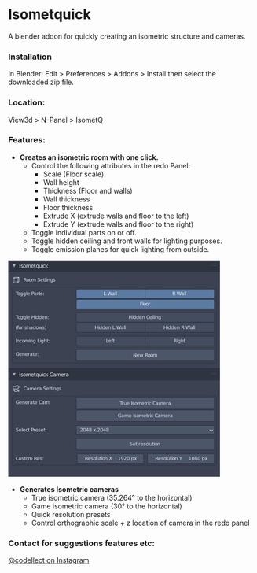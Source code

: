 # Isometquick
A blender addon for quickly creating an isometric structure and cameras.

### Installation

In Blender: Edit > Preferences > Addons > Install then select the downloaded zip file.

### Location:
View3d > N-Panel > IsometQ

### Features:
- **Creates an isometric room with one click.**
	- Control the following attributes in the redo Panel:
		- Scale (Floor scale)
		- Wall height
		- Thickness (Floor and walls)
		- Wall thickness
		- Floor thickness
		- Extrude X (extrude walls and floor to the left)
		- Extrude Y (extrude walls and floor to the right)
	- Toggle individual parts on or off.
	- Toggle hidden ceiling and front walls for lighting purposes.
	- Toggle emission planes for quick lighting from outside.
	
![alt text](https://github.com/coffeestains/Isometquick/blob/master/images/panel.jpg)
- **Generates Isometric cameras**
	- True isometric camera (35.264° to the horizontal)
	- Game isometric camera (30° to the horizontal)
	- Quick resolution presets
	- Control orthographic scale + z location of camera in the redo panel
	
### Contact for suggestions features etc:
[@codellect on Instagram](https://www.instagram.com/codellect/)
